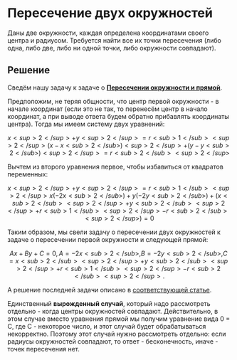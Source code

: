 # Пересечение двух окружностей

Даны две окружности, каждая определена координатами своего центра и радиусом. Требуется найти все их точки пересечения (либо одна, либо две, либо ни одной точки, либо окружности совпадают).

## Решение

Сведём нашу задачу к задаче о **[Пересечении окружности и прямой](circle_line_intersection)**.

Предположим, не теряя общности, что центр первой окружности - в начале координат (если это не так, то перенесём центр в начало координат, а при выводе ответа будем обратно прибавлять координаты центра). Тогда мы имеем систему двух уравнений:

$$
x<sup>2</sup> + y<sup>2</sup> = r<sub>1</sub><sup>2</sup>
(x - x<sub>2</sub>)<sup>2</sup> + (y - y<sub>2</sub>)<sup>2</sup> = r<sub>2</sub><sup>2</sup>
$$

Вычтем из второго уравнения первое, чтобы избавиться от квадратов переменных:

$$
x<sup>2</sup> + y<sup>2</sup> = r<sub>1</sub><sup>2</sup>
x (-2x<sub>2</sub>) + y (-2y<sub>2</sub>) + (x<sub>2</sub><sup>2</sup> + y<sub>2</sub><sup>2</sup> + r<sub>1</sub><sup>2</sup> - r<sub>2</sub><sup>2</sup>) = 0
$$

Таким образом, мы свели задачу о пересечении двух окружностей к задаче о пересечении первой окружности и следующей прямой:

$$
Ax + By + C = 0,
A = -2x<sub>2</sub>,
B = -2y<sub>2</sub>,
C = x<sub>2</sub><sup>2</sup> + y<sub>2</sub><sup>2</sup> + r<sub>1</sub><sup>2</sup> - r<sub>2</sub><sup>2</sup>.
$$

А решение последней задачи описано в [соответствующей статье](circle_line_intersection).

Единственный **вырожденный случай**, который надо рассмотреть отдельно - когда центры окружностей совпадают. Действительно, в этом случае вместо уравнения прямой мы получим уравнение вида 0 = С, где C - некоторое число, и этот случай будет обрабатываться некорректно. Поэтому этот случай нужно рассмотреть отдельно: если радиусы окружностей совпадают, то ответ - бесконечность, иначе - точек пересечения нет.
